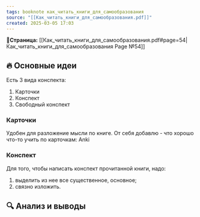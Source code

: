 ```yaml
---
tags: booknote как_читать_книги_для_самообразования
source: "[[Как_читать_книги_для_самообразования.pdf]]"
created: 2025-03-05 17:03
---
```

**📝Страница:** [[Как_читать_книги_для_самообразования.pdf#page=54|Как_читать_книги_для_самообразования Page №54]]  

## 🔥 Основные идеи 
Есть 3 вида конспекта:
1) Карточки
2) Конспект
3) Свободный конспект

### Карточки
Удобен для разложение мысли по книге.
От себя добавлю - что хорошо что-то учить по карточкам: Anki

### Конспект
Для того, чтобы написать конспект прочитанной книги, надо: 
1) выделить из нее все существенное, основное; 
2) связно изложить.



## 🔍 Анализ и выводы  





